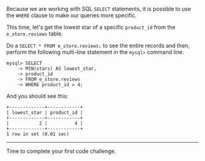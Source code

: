 Because we are working with SQL `SELECT` statements, it is possible to use the `WHERE` clause to make our queries more specific.

This time, let's get the lowest star of a specific `product_id` from the `e_store.reviews` table. 

Do a `SELECT * FROM e_store.reviews;` to see the entire records and then, perform the following multi-line statement in the `mysql>` command line: 

```
mysql> SELECT
    -> MIN(stars) AS lowest_star,
    -> product_id
    -> FROM e_store.reviews
    -> WHERE product_id = 4;
```

And you should see this: 

```
+-------------+------------+
| lowest_star | product_id |
+-------------+------------+
|           2 |          4 |
+-------------+------------+
1 row in set (0.01 sec)
```

---
Time to complete your first code challenge.
